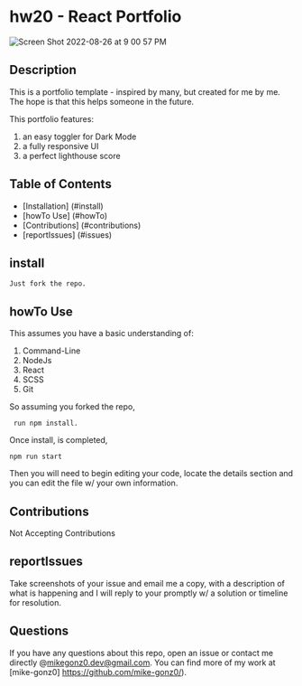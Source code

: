 # hw20 - React Portfolio

![Screen Shot 2022-08-26 at 9 00 57 PM](https://user-images.githubusercontent.com/98365942/187008117-31afab84-8c38-484f-9cbf-d195d47fe67e.png)

## Description

This is a portfolio template - inspired by many, but created for me by me. The hope is that this helps someone in the future.

This portfolio features:

1. an easy toggler for Dark Mode
2. a fully responsive UI
3. a perfect lighthouse score

## Table of Contents

- [Installation] (#install)
- [howTo Use] (#howTo)
- [Contributions] (#contributions)
- [reportIssues] (#issues)

## install

```
Just fork the repo.
```

## howTo Use

This assumes you have a basic understanding of:

1. Command-Line
2. NodeJs
3. React
4. SCSS
5. Git

So assuming you forked the repo,

```
 run npm install.
```

Once install, is completed,

```
npm run start
```

Then you will need to begin editing your code, locate the details section and you can edit the file w/ your own information.

## Contributions

Not Accepting Contributions

## reportIssues

Take screenshots of your issue and email me a copy, with a description of what is happening and I will reply to your promptly w/ a solution or timeline for resolution.

## Questions

If you have any questions about this repo, open an issue or contact me directly @mikegonz0.dev@gmail.com. You can find more of my work at [mike-gonz0] https://github.com/mike-gonz0/).
